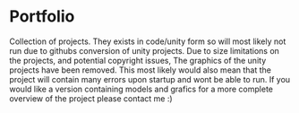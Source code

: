 # Portfolio
Collection of projects. They exists in code/unity form so will most likely not run due to githubs conversion of unity projects.
Due to size limitations on the projects, and potential copyright issues,
The graphics of the unity projects have been removed. This most likely would also mean that the project will contain many errors upon startup and wont be able to run.
If you would like a version containing models and grafics for a more complete overview of the project please contact me :)
